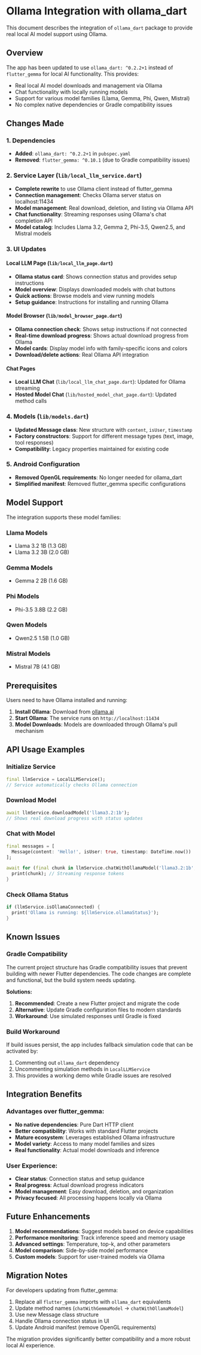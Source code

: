 # Ollama Integration with ollama_dart

This document describes the integration of `ollama_dart` package to provide real local AI model support using Ollama.

## Overview

The app has been updated to use `ollama_dart: ^0.2.2+1` instead of `flutter_gemma` for local AI functionality. This provides:

- Real local AI model downloads and management via Ollama
- Chat functionality with locally running models
- Support for various model families (Llama, Gemma, Phi, Qwen, Mistral)
- No complex native dependencies or Gradle compatibility issues

## Changes Made

### 1. Dependencies
- **Added**: `ollama_dart: ^0.2.2+1` in `pubspec.yaml`
- **Removed**: `flutter_gemma: ^0.10.1` (due to Gradle compatibility issues)

### 2. Service Layer (`lib/local_llm_service.dart`)
- **Complete rewrite** to use Ollama client instead of flutter_gemma
- **Connection management**: Checks Ollama server status on localhost:11434
- **Model management**: Real download, deletion, and listing via Ollama API
- **Chat functionality**: Streaming responses using Ollama's chat completion API
- **Model catalog**: Includes Llama 3.2, Gemma 2, Phi-3.5, Qwen2.5, and Mistral models

### 3. UI Updates

#### Local LLM Page (`lib/local_llm_page.dart`)
- **Ollama status card**: Shows connection status and provides setup instructions
- **Model overview**: Displays downloaded models with chat buttons
- **Quick actions**: Browse models and view running models
- **Setup guidance**: Instructions for installing and running Ollama

#### Model Browser (`lib/model_browser_page.dart`)
- **Ollama connection check**: Shows setup instructions if not connected
- **Real-time download progress**: Shows actual download progress from Ollama
- **Model cards**: Display model info with family-specific icons and colors
- **Download/delete actions**: Real Ollama API integration

#### Chat Pages
- **Local LLM Chat** (`lib/local_llm_chat_page.dart`): Updated for Ollama streaming
- **Hosted Model Chat** (`lib/hosted_model_chat_page.dart`): Updated method calls

### 4. Models (`lib/models.dart`)
- **Updated Message class**: New structure with `content`, `isUser`, `timestamp`
- **Factory constructors**: Support for different message types (text, image, tool responses)
- **Compatibility**: Legacy properties maintained for existing code

### 5. Android Configuration
- **Removed OpenGL requirements**: No longer needed for ollama_dart
- **Simplified manifest**: Removed flutter_gemma specific configurations

## Model Support

The integration supports these model families:

### Llama Models
- Llama 3.2 1B (1.3 GB)
- Llama 3.2 3B (2.0 GB)

### Gemma Models  
- Gemma 2 2B (1.6 GB)

### Phi Models
- Phi-3.5 3.8B (2.2 GB)

### Qwen Models
- Qwen2.5 1.5B (1.0 GB)

### Mistral Models
- Mistral 7B (4.1 GB)

## Prerequisites

Users need to have Ollama installed and running:

1. **Install Ollama**: Download from [ollama.ai](https://ollama.ai)
2. **Start Ollama**: The service runs on `http://localhost:11434`
3. **Model Downloads**: Models are downloaded through Ollama's pull mechanism

## API Usage Examples

### Initialize Service
```dart
final llmService = LocalLLMService();
// Service automatically checks Ollama connection
```

### Download Model
```dart
await llmService.downloadModel('llama3.2:1b');
// Shows real download progress with status updates
```

### Chat with Model
```dart
final messages = [
  Message(content: 'Hello!', isUser: true, timestamp: DateTime.now())
];

await for (final chunk in llmService.chatWithOllamaModel('llama3.2:1b', messages)) {
  print(chunk); // Streaming response tokens
}
```

### Check Ollama Status
```dart
if (llmService.isOllamaConnected) {
  print('Ollama is running: ${llmService.ollamaStatus}');
}
```

## Known Issues

### Gradle Compatibility
The current project structure has Gradle compatibility issues that prevent building with newer Flutter dependencies. The code changes are complete and functional, but the build system needs updating.

**Solutions:**
1. **Recommended**: Create a new Flutter project and migrate the code
2. **Alternative**: Update Gradle configuration files to modern standards
3. **Workaround**: Use simulated responses until Gradle is fixed

### Build Workaround
If build issues persist, the app includes fallback simulation code that can be activated by:
1. Commenting out `ollama_dart` dependency
2. Uncommenting simulation methods in `LocalLLMService`
3. This provides a working demo while Gradle issues are resolved

## Integration Benefits

### Advantages over flutter_gemma:
- **No native dependencies**: Pure Dart HTTP client
- **Better compatibility**: Works with standard Flutter projects
- **Mature ecosystem**: Leverages established Ollama infrastructure
- **Model variety**: Access to many model families and sizes
- **Real functionality**: Actual model downloads and inference

### User Experience:
- **Clear status**: Connection status and setup guidance
- **Real progress**: Actual download progress indicators
- **Model management**: Easy download, deletion, and organization
- **Privacy focused**: All processing happens locally via Ollama

## Future Enhancements

1. **Model recommendations**: Suggest models based on device capabilities
2. **Performance monitoring**: Track inference speed and memory usage
3. **Advanced settings**: Temperature, top-k, and other parameters
4. **Model comparison**: Side-by-side model performance
5. **Custom models**: Support for user-trained models via Ollama

## Migration Notes

For developers updating from flutter_gemma:
1. Replace all `flutter_gemma` imports with `ollama_dart` equivalents
2. Update method names (`chatWithGemmaModel` → `chatWithOllamaModel`)
3. Use new Message class structure
4. Handle Ollama connection status in UI
5. Update Android manifest (remove OpenGL requirements)

The migration provides significantly better compatibility and a more robust local AI experience.
